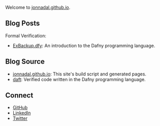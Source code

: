 Welcome to [jonnadal.github.io](https://jonnadal.github.io).

## Blog Posts ##

Formal Verification:

- [ExBackup.dfy](ExBackup.html): An introduction to the Dafny programming language.

## Blog Source ##

- [jonnadal.github.io](https://github.com/jonnadal/jonnadal.github.io): This site's build script and generated pages.
- [daft](https://github.com/jonnadal/daft): Verified code written in the Dafny programming language.

## Connect ##

- [GitHub](https://github.com/jonnadal)
- [LinkedIn](https://www.linkedin.com/in/jonathan-nadal-1bb9277/)
- [Twitter](https://twitter.com/jonnadal)
